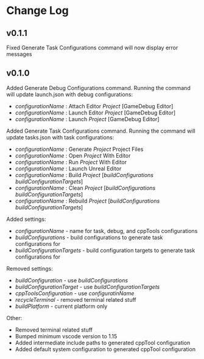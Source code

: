 Change Log
==========
v0.1.1
------
Fixed Generate Task Configurations command will now display error messages

v0.1.0
------

Added Generate Debug Configurations command. Running the command will update launch.json with debug configurations: 
* *configurationName* : Attach Editor *Project* [GameDebug Editor]
* *configurationName* : Launch Editor *Project* [GameDebug Editor]
* *configurationName* : Launch *Project* [GameDebug Editor]

Added Generate Task Configurations command. Running the command will update tasks.json with task configurations:
* *configurationName* : Generate *Project* Project Files
* *configurationName* : Open *Project* With Editor
* *configurationName* : Run *Project* With Editor
* *configurationName* : Launch Unreal Editor
* *configurationName* : Build *Project* [*buildConfigurations* *buildConfigurationTargets*]
* *configurationName* : Clean *Project* [*buildConfigurations* *buildConfigurationTargets*]
* *configurationName* : Rebuild *Project* [*buildConfigurations* *buildConfigurationTargets*]

Added settings:
* *configurationName* - name for task, debug, and cppTools configurations
* *buildConfigurations* - build configurations to generate task configurations for
* *buildConfigurationTargets* - build configuration targets to generate task configurations for

Removed settings:
* *buildConfiguration* - use *buildConfigurations*
* *buildConfigurationTarget* - use *buildConfigurationTargets*
* *cppToolsConfiguration* - use *configuratinName*
* *recycleTerminal* - removed terminal related stuff
* *buildPlatform* - current platform only

Other:
* Removed terminal related stuff
* Bumped minimum vscode version to 1.15
* Added intermediate include paths to generated cppTool configuration
* Added default system configuration to generated cppTool configuration

